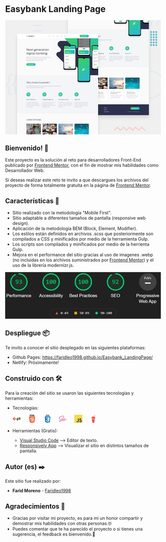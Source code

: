 # Easybank Landing Page
![Design preview for the Easybank landing page coding challenge](design/desktop-preview.jpg)

## Bienvenido! 👋

Este proyecto es la solución al reto para desarrolladores Front-End publicado por [Frontend Mentor](https://www.frontendmentor.io), con el fin de mostrar mis habilidades como Desarrollador Web.

Sí deseas realizar este reto te invito a que descargues los archivos del proyecto de forma totalmente gratuita en la página de [Frontend Mentor](https://www.frontendmentor.io).

## Características 📄

- Sitio realizado con la metodología "Mobile First".
- Sitio adaptable a diferentes tamaños de pantalla (responsive web design).
- Aplicación de la metodología BEM (Block, Element, Modifier).
- Los estilos están definidos en archivos .scss que posteriormente son compilados a CSS y minificados por medio de la herramienta Gulp.
- Los scripts son compilados y minificados por medio de la herrienta Gulp.
- Mejora en el performance del sitio gracias al uso de imagenes .webp (no incluidas en los archivos suministrados por [Frontend Mentor](https://www.frontendmentor.io)) y el uso de la librería modernizr.js.

![](design/performance.png)

## Despliegue 📦

Te invito a conocer el sitio desplegado en las siguientes plataformas:

- Github Pages: https://faridleo1998.github.io/Easybank_LandingPage/
- Netlify: Próximamente!

## Construido con 🛠️

Para la creación del sitio se usaron las siguientes tecnologías y herramientas:

- Tecnologías:

    <img vertical-align="left" alt="Git" title="Git" width="26px" src="https://raw.githubusercontent.com/github/explore/80688e429a7d4ef2fca1e82350fe8e3517d3494d/topics/git/git.png" style="max-width:100%">
    <img vertical-align="left"  style="margin-left:20px" alt="HTML5" title="HTML5" width="26px" src="https://raw.githubusercontent.com/github/explore/80688e429a7d4ef2fca1e82350fe8e3517d3494d/topics/html/html.png" style="max-width:100%;">
    <img vertical-align="left" alt="CSS3" title="CSS3" width="26px" style="margin-left:20px" src="https://raw.githubusercontent.com/github/explore/80688e429a7d4ef2fca1e82350fe8e3517d3494d/topics/css/css.png" style="max-width:100%;">
    <img vertical-align="left" alt="SASS" title="SASS" width="26px" style="margin-left:20px" src="https://raw.githubusercontent.com/github/explore/80688e429a7d4ef2fca1e82350fe8e3517d3494d/topics/sass/sass.png" style="max-width:100%;">
    <img vertical-align="left" alt="JavaScript" title="JavaScript" width="26px" style="margin-left:20px" src="https://raw.githubusercontent.com/github/explore/80688e429a7d4ef2fca1e82350fe8e3517d3494d/topics/javascript/javascript.png" style="max-width:100%;">
    <img vertical-align="left" alt="Gulp" title="Gulp" width="26px" style="margin-left:20px" src="https://raw.githubusercontent.com/github/explore/80688e429a7d4ef2fca1e82350fe8e3517d3494d/topics/gulp/gulp.png" style="max-width:100%;">

- Herramientas (Gratis):
    - [Visual Studio Code](https://code.visualstudio.com/) --> Editor de texto.
    - [Responsively App](https://responsively.app/) --> Visualizar el sitio en distintos tamaños de pantalla.

## Autor (es) ✒️

Este sitio fue realizado por:

* **Farid Moreno** - [Faridleo1998](https://github.com/Faridleo1998)


<!-- También puedes mirar la lista de todos los [contribuyentes](https://github.com/your/project/contributors) quíenes han participado en este proyecto. 
 -->

## Agradecimientos 🎁

* Gracias por visitar mi proyecto, es para mi un honor compartir y demostrar mis habilidades con otras personas.🤓
* Puedes comentar que te ha parecido el proyecto o si tienes una sugerencia, el feedback es bienvenido.📢
<!-- * Invita una cerveza 🍺 o un café ☕ a alguien del equipo. 
* etc. -->
